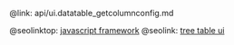 @link: api/ui.datatable_getcolumnconfig.md

@seolinktop: [javascript framework](https://webix.com)
@seolink: [tree table ui](https://webix.com/widget/treetable/)